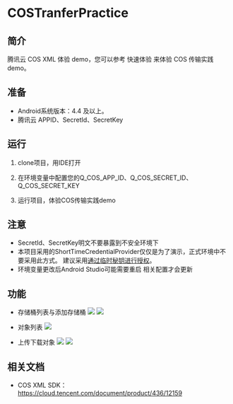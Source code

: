 # COSTranferPractice

## 简介

 腾讯云 COS XML 体验 demo，您可以参考 快速体验 来体验 COS 传输实践 demo。

## 准备
- Android系统版本：4.4 及以上。
- 腾讯云 APPID、SecretId、SecretKey

## 运行

1. clone项目，用IDE打开

2. 在环境变量中配置您的Q_COS_APP_ID、Q_COS_SECRET_ID、Q_COS_SECRET_KEY

3. 运行项目，体验COS传输实践demo

## 注意
- SecretId、SecretKey明文不要暴露到不安全环境下
- 本项目采用的ShortTimeCredentialProvider仅仅是为了演示，正式环境中不要采用此方式。
建议采用[通过临时秘钥进行授权](https://cloud.tencent.com/document/product/436/12159#.E5.88.9D.E5.A7.8B.E5.8C.96.E6.9C.8D.E5.8A.A1)。
- 环境变量更改后Android Studio可能需要重启 相关配置才会更新

## 功能
- 存储桶列表与添加存储桶
![](https://github.com/tencentyun/qcloud-sdk-android-samples/tree/master/COSTransferPractice/screenshot/bucket.png)
![](https://github.com/tencentyun/qcloud-sdk-android-samples/tree/master/COSTransferPractice/screenshot/bucket_add.png)

- 对象列表
![](https://github.com/tencentyun/qcloud-sdk-android-samples/tree/master/COSTransferPractice/screenshot/object.png)

- 上传下载对象
![](https://github.com/tencentyun/qcloud-sdk-android-samples/tree/master/COSTransferPractice/screenshot/upload.png)
![](https://github.com/tencentyun/qcloud-sdk-android-samples/tree/master/COSTransferPractice/screenshot/download.png)

## 相关文档

* COS XML SDK：https://cloud.tencent.com/document/product/436/12159
